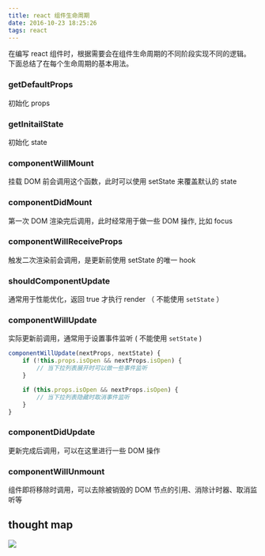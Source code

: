 ```yaml
---
title: react 组件生命周期
date: 2016-10-23 18:25:26
tags: react
---
```


在编写 react 组件时，根据需要会在组件生命周期的不同阶段实现不同的逻辑。
下面总结了在每个生命周期的基本用法。

<!--more-->

### getDefaultProps

初始化 props

### getInitailState

初始化 state

### componentWillMount

挂载 DOM 前会调用这个函数，此时可以使用 setState 来覆盖默认的 state

### componentDidMount

第一次 DOM 渲染完后调用，此时经常用于做一些 DOM 操作, 比如 focus


### componentWillReceiveProps

触发二次渲染前会调用，是更新前使用 setState 的唯一 hook

### shouldComponentUpdate

通常用于性能优化，返回 true 才执行 render （ 不能使用 `setState` ）

### componentWillUpdate

实际更新前调用，通常用于设置事件监听 ( 不能使用 `setState` )

```js
componentWillUpdate(nextProps, nextState) {
    if (!this.props.isOpen && nextProps.isOpen) {
        // 当下拉列表展开时可以做一些事件监听
    }

    if (this.props.isOpen && nextProps.isOpen) {
        // 当下拉列表隐藏时取消事件监听
    }
}
```

### componentDidUpdate

更新完成后调用，可以在这里进行一些 DOM 操作

### componentWillUnmount

组件即将移除时调用，可以去除被销毁的 DOM 节点的引用、消除计时器、取消监听等


## thought map

![](https://phantom-1256176746.cos.ap-chengdu.myqcloud.com/14883644186426.jpg)
